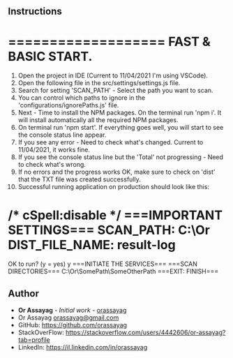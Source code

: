 ## Instructions

===================
FAST & BASIC START.
===================
1. Open the project in IDE (Current to 11/04/2021 I'm using VSCode).
2. Open the following file in the src/settings/settings.js file.
3. Search for setting 'SCAN_PATH' - Select the path you want to scan.
4. You can control which paths to ignore in the 'configurations/ignorePaths.js' file.
5. Next - Time to install the NPM packages. On the terminal run 'npm i'. It will install automatically all the required NPM packages.
6. On terminal run 'npm start'. If everything goes well, you will start to see the console status line appear.
7. If you see any error - Need to check what's changed. Current to 11/04/2021, it works fine.
8. If you see the console status line but the 'Total' not progressing - Need to check what's wrong.
9. If no errors and the progress works OK, make sure to check on 'dist' that the TXT file was created successfully.
10. Successful running application on production should look like this:

/* cSpell:disable */
===IMPORTANT SETTINGS===
SCAN_PATH: C:\Or
DIST_FILE_NAME: result-log
========================
OK to run? (y = yes)
y
===INITIATE THE SERVICES===
===SCAN DIRECTORIES===
C:\Or\SomePath\\SomeOtherPath
===EXIT: FINISH===

## Author

* **Or Assayag** - *Initial work* - [orassayag](https://github.com/orassayag)
* Or Assayag <orassayag@gmail.com>
* GitHub: https://github.com/orassayag
* StackOverFlow: https://stackoverflow.com/users/4442606/or-assayag?tab=profile
* LinkedIn: https://il.linkedin.com/in/orassayag